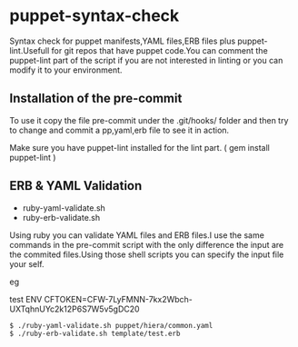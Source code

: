puppet-syntax-check
===================

Syntax check for puppet manifests,YAML files,ERB files plus puppet-lint.Usefull for git repos that have
puppet code.You can comment the puppet-lint part of the script if you are not interested in linting or
you can modify it to your environment.

## Installation of the pre-commit ##
 To use it copy the file pre-commit under the .git/hooks/ folder and then try to change and commit a pp,yaml,erb file to see it in action.

 Make sure you have puppet-lint installed for the lint part. ( gem install puppet-lint )

## ERB & YAML Validation ##

* ruby-yaml-validate.sh
* ruby-erb-validate.sh

Using ruby you can validate YAML files and ERB files.I use the same commands in the pre-commit script
with the only difference the input are the commited files.Using those shell scripts you can specify
the input file your self.

eg

test ENV CFTOKEN=CFW-7LyFMNN-7kx2Wbch-UXTqhnUYc2k12P6S7W5v5gDC20
 
```
$ ./ruby-yaml-validate.sh puppet/hiera/common.yaml
$ ./ruby-erb-validate.sh template/test.erb
```
